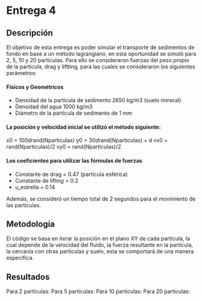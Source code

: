 # Entrega 4
## Descripción

El objetivo de esta entrega es poder simular el transporte de sedimentos de fondo en base a un método lagrangiano, en esta oportunidad se simuló para 2, 5, 10 y 20 partículas. Para ello se consideraron fuerzas del peso propio de la partícula, drag y liftting, para las cuales se consideraron los siguientes parámetros:

#### Físicos y Geométricos
- Densidad de la partícula de sedimento 2650 kg/m3 (suelo mineral)
- Densidad del agua 1000 kg/m3
- Diámetro de la partícula de sedimento de 1 mm

#### La posición y velocidad inicial se utilizó el método siguiente:
x0 = 100*d*rand(Nparticulas)
y0 = 30*d*rand(Nparticulas) + d
vx0 = rand(Nparticulas)/2
vy0 = rand(Nparticulas)/2

#### Los coeficientes para utilizar las fórmulas de fuerzas
- Constante de drag = 0.47 (partícula esférica)
- Constante de lifting = 0.2
- u_estrella = 0.14

Además, se consideró un tiempo total de 2 segundos para el movimiento de las partículas.
## Metodología

El código se basa en iterar la posición en el plano XY de cada partícula, la cual depende de la velocidad del fluido, la fuerza resultante en la partícula, la cercanía con otras partículas y suelo, esta se comportará de una manera específica.

## Resultados

Para 2 partículas:
Para 5 partículas:
Para 10 partículas:
Para 20 partículas:







